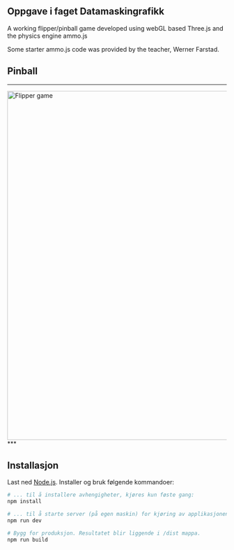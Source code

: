 ## Oppgave i faget Datamaskingrafikk

A working flipper/pinball game developed using webGL based Three.js and the physics engine ammo.js


Some starter ammo.js code was provided by the teacher, Werner Farstad.

## Pinball

***
<img width="800" height="800" src="https://github.com/jel048/pinball/tree/master/static/screenshot.jpeg" alt="Flipper game" >
***

## Installasjon
Last ned [Node.js](https://nodejs.org/en/download/).
Installer og bruk følgende kommandoer:

``` bash
# ... til å installere avhengigheter, kjøres kun føste gang:
npm install

# ... til å starte server (på egen maskin) for kjøring av applikasjonen: 
npm run dev

# Bygg for produksjon. Resultatet blir liggende i /dist mappa.
npm run build
```
